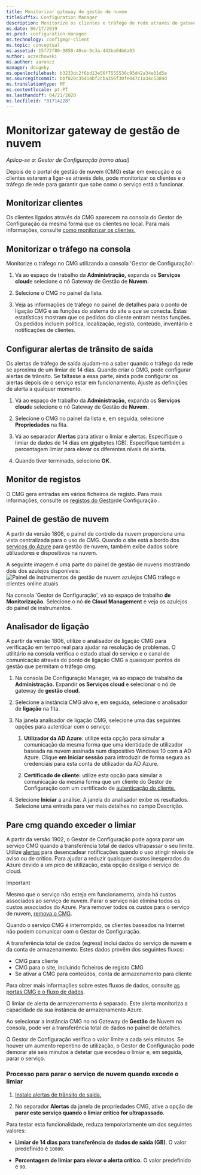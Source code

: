 ```yaml
---
title: Monitorizar gateway de gestão de nuvem
titleSuffix: Configuration Manager
description: Monitorize os clientes e tráfego de rede através do gateway de gestão de nuvem (CMG).
ms.date: 06/17/2019
ms.prod: configuration-manager
ms.technology: configmgr-client
ms.topic: conceptual
ms.assetid: 15f72f80-9850-40ce-9c3a-443ba04b6a03
author: aczechowski
ms.author: aaroncz
manager: dougeby
ms.openlocfilehash: b3233dc2f6bd13e56f7555536c95d42a34e01d5e
ms.sourcegitcommit: bbf820c35414bf2cba356f30fe047c1a34c5384d
ms.translationtype: MT
ms.contentlocale: pt-PT
ms.lasthandoff: 04/21/2020
ms.locfileid: "81714228"
---
```

# <a name="monitor-cloud-management-gateway"></a>Monitorizar gateway de gestão de nuvem

*Aplica-se a: Gestor de Configuração (ramo atual)*

Depois de o portal de gestão de nuvem (CMG) estar em execução e os clientes estarem a ligar-se através dele, pode monitorizar os clientes e o tráfego de rede para garantir que sabe como o serviço está a funcionar.


## <a name="monitor-clients"></a>Monitorizar clientes

Os clientes ligados através da CMG aparecem na consola do Gestor de Configuração da mesma forma que os clientes no local. Para mais informações, consulte [como monitorizar os clientes.](../monitor-clients.md)


## <a name="monitor-traffic-in-the-console"></a>Monitorizar o tráfego na consola

Monitorize o tráfego no CMG utilizando a consola 'Gestor de Configuração':

1. Vá ao espaço de trabalho da **Administração,** expanda os **Serviços cloud**e selecione o nó Gateway de Gestão de **Nuvem.**  

2. Selecione o CMG no painel da lista.  

3. Veja as informações de tráfego no painel de detalhes para o ponto de ligação CMG e as funções do sistema do site a que se conecta. Estas estatísticas mostram que os pedidos do cliente entram nestas funções. Os pedidos incluem política, localização, registo, conteúdo, inventário e notificações de clientes.<!-- SCCMDocs#1208 -->

## <a name="set-up-outbound-traffic-alerts"></a>Configurar alertas de trânsito de saída

Os alertas de tráfego de saída ajudam-no a saber quando o tráfego da rede se aproxima de um limiar de 14 dias. Quando criar o CMG, pode configurar alertas de trânsito. Se faltasse a essa parte, ainda pode configurar os alertas depois de o serviço estar em funcionamento. Ajuste as definições de alerta a qualquer momento.

1. Vá ao espaço de trabalho da **Administração,** expanda os **Serviços cloud**e selecione o nó Gateway de Gestão de **Nuvem.**  

2. Selecione o CMG no painel da lista e, em seguida, selecione **Propriedades** na fita.  

3. Vá ao separador **Alertas** para ativar o limiar e alertas. Especifique o limiar de dados de 14 dias em gigabytes (GB). Especifique também a percentagem limiar para elevar os diferentes níveis de alerta.  

4. Quando tiver terminado, selecione **OK**.  


## <a name="monitor-logs"></a>Monitor de registos

O CMG gera entradas em vários ficheiros de registo. Para mais informações, consulte os [registos do Gestor](../../../plan-design/hierarchy/log-files.md#cloud-management-gateway)de Configuração .


## <a name="cloud-management-dashboard"></a>Painel de gestão de nuvem

<!--1358461-->
A partir da versão 1806, o painel de controlo da nuvem proporciona uma vista centralizada para o uso de CMG. Quando o site está a bordo dos [serviços do Azure](../../../servers/deploy/configure/azure-services-wizard.md) para gestão de nuvem, também exibe dados sobre utilizadores e dispositivos na nuvem.  

A seguinte imagem é uma parte do painel de gestão de nuvens mostrando dois dos azulejos disponíveis:  
![Painel de instrumentos de gestão de nuvem azulejos CMG tráfego e clientes online atuais](media/1358461-cmg-dashboard.png)

Na consola 'Gestor de Configuração', vá ao espaço de trabalho **de Monitorização.** Selecione o nó **de Cloud Management** e veja os azulejos do painel de instrumentos.  


## <a name="connection-analyzer"></a>Analisador de ligação

A partir da versão 1806, utilize o analisador de ligação CMG para verificação em tempo real para ajudar na resolução de problemas. O utilitário na consola verifica o estado atual do serviço e o canal de comunicação através do ponto de ligação CMG a quaisquer pontos de gestão que permitam o tráfego cmg.

1. Na consola De Configuração Manager, vá ao espaço de trabalho da **Administração.** Expandir **os Serviços cloud** e selecionar o nó de gateway de **gestão cloud.**  

2. Selecione a instância CMG alvo e, em seguida, selecione o analisador de **ligação** na fita.  

3. Na janela analisador de ligação CMG, selecione uma das seguintes opções para autenticar com o serviço:  

     1. **Utilizador da AD Azure**: utilize esta opção para simular a comunicação da mesma forma que uma identidade de utilizador baseada na nuvem assinada num dispositivo Windows 10 com a AD Azure. Clique **em Iniciar sessão** para introduzir de forma segura as credenciais para esta conta de utilizador da AD Azure.  

     2. **Certificado de cliente:** utilize esta opção para simular a comunicação da mesma forma que um cliente do Gestor de Configuração com um certificado de [autenticação do cliente.](certificates-for-cloud-management-gateway.md#bkmk_clientauth)  

4. Selecione **Iniciar** a análise. A janela do analisador exibe os resultados. Selecione uma entrada para ver mais detalhes no campo Descrição.  


## <a name="stop-cmg-when-it-exceeds-threshold"></a><a name="bkmk_stop"></a>Pare cmg quando exceder o limiar

<!--3735092-->
A partir da versão 1902, o Gestor de Configuração pode agora parar um serviço CMG quando a transferência total de dados ultrapassar o seu limite. Utilize [alertas](#set-up-outbound-traffic-alerts) para desencadear notificações quando o uso atingir níveis de aviso ou de crítico. Para ajudar a reduzir quaisquer custos inesperados do Azure devido a um pico de utilização, esta opção desliga o serviço de cloud.

> [!Important]  
> Mesmo que o serviço não esteja em funcionamento, ainda há custos associados ao serviço de nuvem. Parar o serviço não elimina todos os custos associados do Azure. Para remover todos os custos para o serviço de nuvem, [remova o CMG](setup-cloud-management-gateway.md#modify-a-cmg).  
>
> Quando o serviço CMG é interrompido, os clientes baseados na Internet não podem comunicar com o Gestor de Configuração.  

A transferência total de dados (egress) inclui dados do serviço de nuvem e da conta de armazenamento. Estes dados provêm dos seguintes fluxos:

- CMG para cliente  
- CMG para o site, incluindo ficheiros de registo CMG  
- Se ativar a CMG para conteúdos, conta de armazenamento para cliente  

Para obter mais informações sobre estes fluxos de dados, consulte [as portas CMG e o fluxo de dados](plan-cloud-management-gateway.md#ports-and-data-flow).

O limiar de alerta de armazenamento é separado. Este alerta monitoriza a capacidade da sua instância de armazenamento Azure.

Ao selecionar a instância CMG no nó Gateway de **Gestão** de Nuvem na consola, pode ver a transferência total de dados no painel de detalhes.

O Gestor de Configuração verifica o valor limite a cada seis minutos. Se houver um aumento repentino de utilização, o Gestor de Configuração pode demorar até seis minutos a detetar que excedeu o limiar e, em seguida, parar o serviço.

### <a name="process-to-stop-the-cloud-service-when-it-exceeds-threshold"></a>Processo para parar o serviço de nuvem quando excede o limiar

1. [Instale alertas de trânsito de saída.](#set-up-outbound-traffic-alerts)  

2. No separador **Alertas** da janela de propriedades CMG, ative a opção de **parar este serviço quando o limiar crítico for ultrapassado**.  

Para testar esta funcionalidade, reduza temporariamente um dos seguintes valores:  

- **Limiar de 14 dias para transferência de dados de saída (GB)**. O valor predefinido é `10000`.  

- **Percentagem de limiar para elevar o alerta crítico.** O valor predefinido é `90`.  
